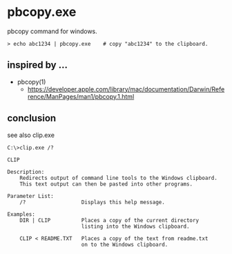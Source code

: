 pbcopy.exe
====
pbcopy command for windows.

    > echo abc1234 | pbcopy.exe    # copy "abc1234" to the clipboard.

inspired by ...
----
* pbcopy(1)
  * https://developer.apple.com/library/mac/documentation/Darwin/Reference/ManPages/man1/pbcopy.1.html


conclusion
----
see also clip.exe

    
    C:\>clip.exe /?
    
    CLIP
    
    Description:
        Redirects output of command line tools to the Windows clipboard.
        This text output can then be pasted into other programs.
    
    Parameter List:
        /?                  Displays this help message.
    
    Examples:
        DIR | CLIP          Places a copy of the current directory
                            listing into the Windows clipboard.
    
        CLIP < README.TXT   Places a copy of the text from readme.txt
                            on to the Windows clipboard.
    
